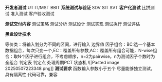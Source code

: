 **开发者测试**
UT
IT/MST
BBIT
**系统测试与验证**
SDV
SIT
SVT
**客户化测试**
比拼测试
准入测试
客户验收测试

**测试交付内容**
测试策略
测试分析
测试设计
测试实现
测试执行
测试评估

**黑盒设计技术**

等价类：将输入划分为不同的区间，进行输入
边界值
因子组合：BC:选一个基本数据组合，每次只变一个,EC：覆盖所有参数,AC：覆盖所有组合可能，N-wise组合：取N个因子进行组合，不考虑顺序，n=2为pairwise，n为测试因子个数时为全组合
判定表
判定点
处理周期PCT
状态机
![[Pasted image 20250507223348.png]]
**测试要求**
函数输入参数小于五个
尽量能够独立测试，具有隔离性
代码可靠，兼容